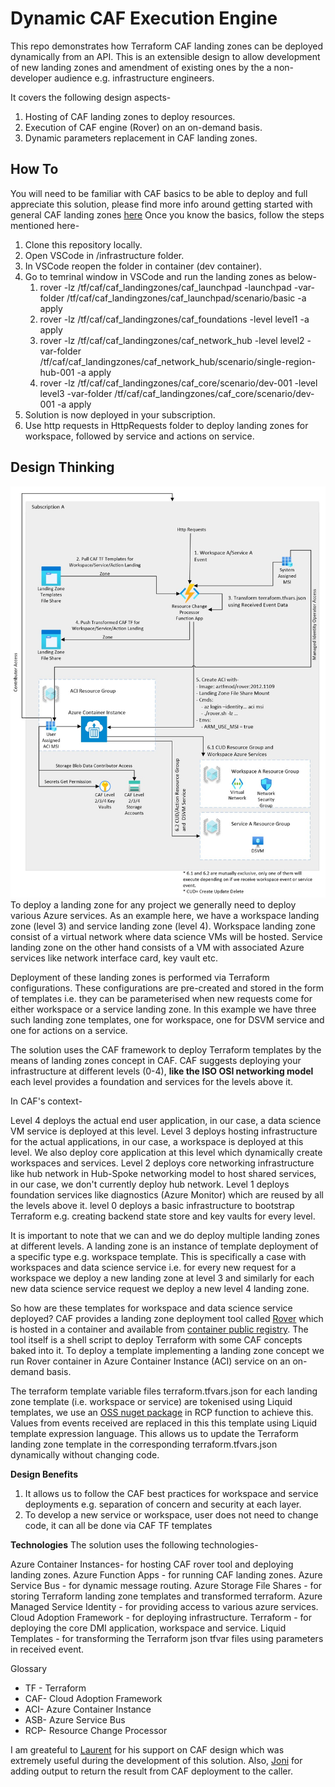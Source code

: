 # Dynamic CAF Execution Engine
<Add Azure Deployment Button>
This repo demonstrates how Terraform CAF landing zones can be deployed dynamically from an API. This is an extensible design to allow development of new landing zones and amendment of existing ones by the a non-developer audience e.g. infrastructure engineers.

It covers the following design aspects-
1. Hosting of CAF landing zones to deploy resources.
2. Execution of CAF engine (Rover) on an on-demand basis.
3. Dynamic parameters replacement in CAF landing zones.

## How To
You will need to be familiar with CAF basics to be able to deploy and full appreciate this solution, please find more info around getting started with general CAF landing zones [here](https://github.com/Azure/caf-terraform-landingzones/blob/master/documentation/getting_started/getting_started.md)
Once you know the basics, follow the steps mentioned here-
1. Clone this repository locally.
2. Open VSCode in /infrastructure folder.
3. In VSCode reopen the folder in container (dev container).
4. Go to temrinal window in VSCode and run the landing zones as below-
   1. rover -lz /tf/caf/caf_landingzones/caf_launchpad -launchpad -var-folder /tf/caf/caf_landingzones/caf_launchpad/scenario/basic -a apply
   2. rover -lz /tf/caf/caf_landingzones/caf_foundations -level level1 -a apply
   3. rover -lz /tf/caf/caf_landingzones/caf_network_hub -level level2 -var-folder /tf/caf/caf_landingzones/caf_network_hub/scenario/single-region-hub-001 -a apply
   4. rover -lz /tf/caf/caf_landingzones/caf_core/scenario/dev-001 -level level3 -var-folder /tf/caf/caf_landingzones/caf_core/scenario/dev-001 -a apply
5. Solution is now deployed in your subscription.
6. Use http requests in HttpRequests folder to deploy landing zones for workspace, followed by service and actions on service.

## Design Thinking
![alt text](./design/ExecutionDesign.jpg "Design")
To deploy a landing zone for any project we generally need to deploy various Azure services. As an example here, we have a workspace landing zone (level 3) and service landing zone (level 4). Workspace landing zone consist of a virtual network where data science VMs will be hosted. Service landing zone on the other hand consists of a VM with associated Azure services like network interface card, key vault etc.

Deployment of these landing zones is performed via Terraform configurations. These configurations are pre-created and stored in the form of templates i.e. they can be parameterised when new requests come for either workspace or a service landing zone. In this example we have three such landing zone templates, one for workspace, one for DSVM service and one for actions on a service.

The solution uses the CAF framework to deploy Terraform templates by the means of landing zones concept in CAF. CAF suggests deploying your infrastructure at different levels (0-4), **like the ISO OSI networking model** each level provides a foundation and services for the levels above it.

In CAF's context-

Level 4 deploys the actual end user application, in our case, a data science VM service is deployed at this level.
Level 3 deploys hosting infrastructure for the actual applications, in our case, a workspace is deployed at this level. We also deploy core application at this level which dynamically create workspaces and services.
Level 2 deploys core networking infrastructure like hub network in Hub-Spoke networking model to host shared services, in our case, we don't currently deploy hub network.
Level 1 deploys foundation services like diagnostics (Azure Monitor) which are reused by all the levels above it.
level 0 deploys a basic infrastructure to bootstrap Terraform e.g. creating backend state store and key vaults for every level.

It is important to note that we can and we do deploy multiple landing zones at different levels. A landing zone is an instance of template deployment of a specific type e.g. workspace template. This is specifically a case with workspaces and data science service i.e. for every new request for a workspace we deploy a new landing zone at level 3 and similarly for each new data science service request we deploy a new level 4 landing zone.

So how are these templates for workspace and data science service deployed?
CAF provides a landing zone deployment tool called [Rover](https://github.com/aztfmod/rover) which is hosted in a container and available from [container public registry](https://github.com/aztfmod/rover). The tool itself is a shell script to deploy Terraform with some CAF concepts baked into it. To deploy a template implementing a landing zone concept we run Rover container in Azure Container Instance (ACI) service on an on-demand basis.

The terraform template variable files terraform.tfvars.json for each landing zone template (i.e. workspace or service) are tokenised using Liquid templates, we use an [OSS nuget package](https://github.com/dotliquid/dotliquid) in RCP function to achieve this. Values from events received are replaced in this this template using Liquid template expression language. This allows us to update the Terraform landing zone template in the corresponding terraform.tfvars.json dynamically without changing code.

**Design Benefits**
1. It allows us to follow the CAF best practices for workspace and service deployments e.g. separation of concern and security at each layer.
2. To develop a new service or workspace, user does not need to change code, it can all be done via CAF TF templates

**Technologies**
The solution uses the following technologies-

Azure Container Instances- for hosting CAF rover tool and deploying landing zones.
Azure Function Apps - for running CAF landing zones.
Azure Service Bus - for dynamic message routing.
Azure Storage File Shares - for storing Terraform landing zone templates and transformed terraform.
Azure Managed Service Identity - for providing access to various azure services.
Cloud Adoption Framework - for deploying infrastructure.
Terraform - for deploying the core DMI application, workspace and service.
Liquid Templates - for transforming the Terraform json tfvar files using parameters in received event.

Glossary
- TF - Terraform
- CAF- Cloud Adoption Framework
- ACI- Azure Container Instance
- ASB- Azure Service Bus
- RCP- Resource Change Processor

I am greateful to [Laurent](https://github.com/LaurentLesle) for his support on CAF design which was extremely useful during the development of this solution. Also, [Joni](https://github.com/jjcollinge) for adding output to return the result from CAF deployment to the caller.
